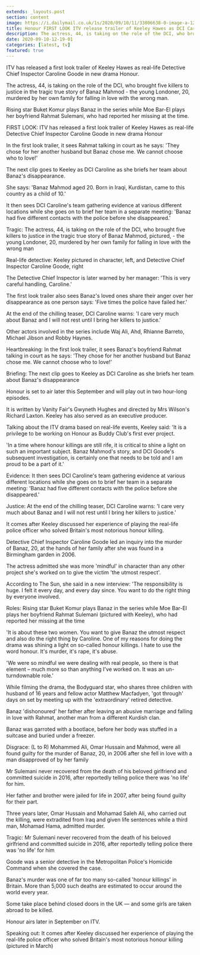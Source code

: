 ```yaml
---
extends: _layouts.post
section: content
image: https://i.dailymail.co.uk/1s/2020/09/10/11/33006638-0-image-a-122_1599735606140.jpg 
title: Honour FIRST LOOK ITV release trailer of Keeley Hawes as DCI Caroline Goode 
description: The actress, 44, is taking on the role of the DCI, who brought five killers to justice in the tragic true story of Banaz Mahmod - the young Londoner, 20, murdered by her own family. 
date: 2020-09-10-12-19-01 
categories: [latest, tv] 
featured: true 
--- 
```

ITV has released a first look trailer of Keeley Hawes as real-life Detective Chief Inspector Caroline Goode in new drama Honour.

The actress, 44, is taking on the role of the DCI, who brought five killers to justice in the tragic true story of Banaz Mahmod - the young Londoner, 20, murdered by her own family for falling in love with the wrong man.

Rising star Buket Komur plays Banaz in the series while Moe Bar-El plays her boyfriend Rahmat Sulemani, who had reported her missing at the time.

FIRST LOOK: ITV has released a first look trailer of Keeley Hawes as real-life Detective Chief Inspector Caroline Goode in new drama Honour

In the first look trailer, it sees Rahmat talking in court as he says: 'They chose for her another husband but Banaz chose me. We cannot choose who to love!'

The next clip goes to Keeley as DCI Caroline as she briefs her team about Banaz's disappearance.

She says: 'Banaz Mahmod aged 20. Born in Iraqi, Kurdistan, came to this country as a child of 10.'

It then sees DCI Caroline's team gathering evidence at various different locations while she goes on to brief her team in a separate meeting: 'Banaz had five different contacts with the police before she disappeared.'

Tragic: The actress, 44, is taking on the role of the DCI, who brought five killers to justice in the tragic true story of Banaz Mahmod, pictured, - the young Londoner, 20, murdered by her own family for falling in love with the wrong man

Real-life detective: Keeley pictured in character, left, and Detective Chief Inspector Caroline Goode, right 

The Detective Chief Inspector is later warned by her manager: 'This is very careful handling, Caroline.'

The first look trailer also sees Banaz's loved ones share their anger over her disappearance as one person says: 'Five times the police have failed her.' 

At the end of the chilling teaser, DCI Caroline warns: 'I care very much about Banaz and I will not rest until I bring her killers to justice.'   

Other actors involved in the series include Waj Ali, Ahd, Rhianne Barreto, Michael Jibson and Robby Haynes. 

Heartbreaking: In the first look trailer, it sees Banaz's boyfriend Rahmat talking in court as he says: 'They chose for her another husband but Banaz chose me. We cannot choose who to love!' 

Briefing: The next clip goes to Keeley as DCI Caroline as she briefs her team about Banaz's disappearance

Honour is set to air later this September and will play out in two hour-long episodes. 

It is written by Vanity Fair's Gwyneth Hughes and directed by Mrs Wilson's Richard Laxton. Keeley has also served as an executive producer. 

Talking about the ITV drama based on real-life events, Keeley said: 'It is a privilege to be working on Honour as Buddy Club's first ever project. 

'In a time where honour killings are still rife, it is critical to shine a light on such an important subject. Banaz Mahmod's story, and DCI Goode's subsequent investigation, is certainly one that needs to be told and I am proud to be a part of it.'

Evidence: It then sees DCI Caroline's team gathering evidence at various different locations while she goes on to brief her team in a separate meeting: 'Banaz had five different contacts with the police before she disappeared.'

Justice: At the end of the chilling teaser, DCI Caroline warns: 'I care very much about Banaz and I will not rest until I bring her killers to justice.'

It comes after Keeley discussed her experience of playing the real-life police officer who solved Britain's most notorious honour killing.

Detective Chief Inspector Caroline Goode led an inquiry into the murder of Banaz, 20, at the hands of her family after she was found in a Birmingham garden in 2006.

The actress admitted she was more 'mindful' in character than any other project she's worked on to give the victim 'the utmost respect'.

According to The Sun, she said in a new interview: 'The responsibility is huge. I felt it every day, and every day since. You want to do the right thing by everyone involved.

Roles: Rising star Buket Komur plays Banaz in the series while Moe Bar-El plays her boyfriend Rahmat Sulemani (pictured with Keeley), who had reported her missing at the time 

'It is about these two women. You want to give Banaz the utmost respect and also do the right thing by Caroline. One of my reasons for doing the drama was shining a light on so-called honour killings. I hate to use the word honour. It's murder, it's rape, it's abuse. 

'We were so mindful we were dealing with real people, so there is that element – much more so than anything I've worked on. It was an un-turndownable role.'

While filming the drama, the Bodyguard star, who shares three children with husband of 16 years and fellow actor Matthew Macfadyen, 'got through' days on set by meeting up with the 'extraordinary' retired detective.   

Banaz 'dishonoured' her father after leaving an abusive marriage and falling in love with Rahmat, another man from a different Kurdish clan.    

Banaz was garroted with a bootlace, before her body was stuffed in a suitcase and buried under a freezer.

Disgrace: (L to R) Mohammed Ali, Omar Hussain and Mahmod, were all found guilty for the murder of Banaz, 20, in 2006 after she fell in love with a man disapproved of by her family

Mr Sulemani never recovered from the death of his beloved girlfriend and committed suicide in 2016, after reportedly telling police there was 'no life' for him.

Her father and brother were jailed for life in 2007, after being found guilty for their part.

Three years later, Omar Hussain and Mohamad Saleh Ali, who carried out the killing, were extradited from Iraq and given life sentences while a third man, Mohamad Hama, admitted murder. 

Tragic: Mr Sulemani never recovered from the death of his beloved girlfriend and committed suicide in 2016, after reportedly telling police there was 'no life' for him

Goode was a senior detective in the Metropolitan Police's Homicide Command when she covered the case. 

Banaz's murder was one of far too many so-called 'honour killings' in Britain. More than 5,000 such deaths are estimated to occur around the world every year.

Some take place behind closed doors in the UK — and some girls are taken abroad to be killed. 

Honour airs later in September on ITV.  

Speaking out: It comes after Keeley discussed her experience of playing the real-life police officer who solved Britain's most notorious honour killing (pictured in March)  

